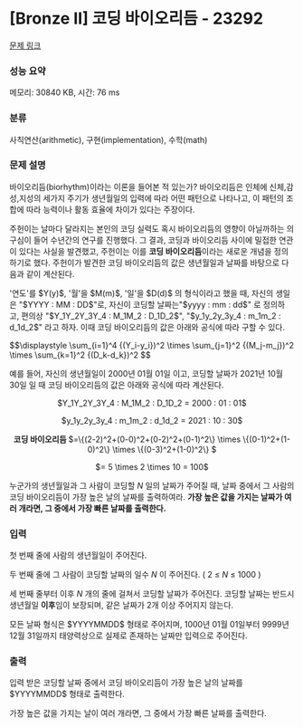 # [Bronze II] 코딩 바이오리듬 - 23292 

[문제 링크](https://www.acmicpc.net/problem/23292) 

### 성능 요약

메모리: 30840 KB, 시간: 76 ms

### 분류

사칙연산(arithmetic), 구현(implementation), 수학(math)

### 문제 설명

<p>바이오리듬(biorhythm)이라는 이론을 들어본 적 있는가? 바이오리듬은 인체에 신체,감성,지성의 세가지 주기가 생년월일의 입력에 따라 어떤 패턴으로 나타나고, 이 패턴의 조합에 따라 능력이나 활동 효율에 차이가 있다는 주장이다.</p>

<p>주헌이는 날마다 달라지는 본인의 코딩 실력도 혹시 바이오리듬의 영향이 아닐까하는 의구심이 들어 수년간의 연구를 진행했다. 그 결과, 코딩과 바이오리듬 사이에 밀접한 연관이 있다는 사실을 발견했고, 주헌이는 이를 <strong>코딩 바이오리듬</strong>이라는 새로운 개념을 정의하기로 했다. 주헌이가 발견한 코딩 바이오리듬의 값은 생년월일과 날짜를 바탕으로 다음과 같이 계산된다.</p>

<p>'연도'를 $Y(y)$, '월'을 $M(m)$, '일'을 $D(d)$ 의 형식이라고 했을 때, 자신의 생일은 "$YYYY : MM : DD$"로, 자신이 코딩할 날짜는"$yyyy : mm : dd$" 로 정의하고, 편의상       "$Y_1Y_2Y_3Y_4 : M_1M_2 : D_1D_2$", "$y_1y_2y_3y_4 : m_1m_2 : d_1d_2$" 라고 하자. 이때 코딩 바이오리듬의 값은 아래와 공식에 따라 구할 수 있다.</p>

<p>$$\displaystyle \sum_{i=1}^4 {(Y_i-y_i})^2 \times \sum_{j=1}^2 {(M_j-m_j})^2 \times \sum_{k=1}^2 {(D_k-d_k})^2 $$</p>

<p>예를 들어, 자신의 생년월일이 2000년 01월 01일 이고, 코딩할 날짜가 2021년 10월 30일 일 때 코딩 바이오리듬의 값은 아래와 공식에 따라 계산된다.</p>

<p style="text-align: center;">$Y_1Y_2Y_3Y_4 : M_1M_2 : D_1D_2 = 2000 : 01 : 01$</p>

<p style="text-align: center;">$y_1y_2y_3y_4 : m_1m_2 : d_1d_2 = 2021 : 10 : 30$</p>

<p style="text-align: center;"><strong>코딩 바이오리듬 </strong>$=\{(2-2)^2+(0-0)^2+(0-2)^2+(0-1)^2\}  \times \{(0-1)^2+(1-0)^2\} \times \{(0-3)^2+(1-0)^2\} $</p>

<p style="text-align: center;">$= 5 \times 2 \times 10 = 100$</p>

<p>누군가의 생년월일과 그 사람이 코딩할 <em>N</em> 일의 날짜가 주어질 때, 날짜 중에서 그 사람의 코딩 바이오리듬이 가장 높은 날의 날짜를 출력하여라. <strong>가장 높은 값을 가지는 날짜가 여러 개라면, 그 중에서 가장 빠른 날짜를 출력한다.</strong></p>

### 입력 

 <p>첫 번째 줄에 사람의 생년월일이 주어진다.</p>

<p>두 번째 줄에 그 사람이 코딩할 날짜의 일수 <em>N</em> 이 주어진다. ( 2 ≤ <em>N</em> ≤ 1000 )</p>

<p>세 번째 줄부터 이후 <em>N </em>개의 줄에 걸쳐서 코딩할 날짜가 주어진다. 코딩할 날짜는 반드시 생년월일 <strong>이후</strong>임이 보장되며, 같은 날짜가 2개 이상 주어지지 않는다.</p>

<p>모든 날짜 형식은 $YYYYMMDD$ 형태로 주어지며, 1000년 01월 01일부터 9999년 12월 31일까지 태양력상으로 실제로 존재하는 날짜만 입력으로 주어진다. </p>

### 출력 

 <p>입력 받은 코딩할 날짜 중에서 코딩 바이오리듬이 가장 높은 날의 날짜를 $YYYYMMDD$ 형태로 출력한다. </p>

<p>가장 높은 값을 가지는 날이 여러 개라면, 그 중에서 가장 빠른 날짜를 출력한다.</p>

